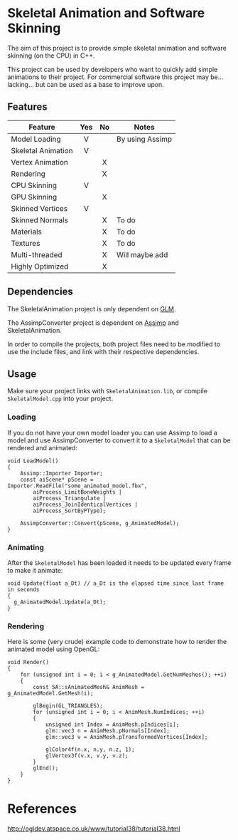 # Skeletal Animation and Software Skinning
The aim of this project is to provide simple skeletal animation and software skinning (on the CPU) in C++.

This project can be used by developers who want to quickly add simple animations to their project. For commercial software this project may be... lacking... but can be used as a base to improve upon.

## Features
Feature       | Yes          | No     | Notes
------------- | :----------: | :----: | ----
Model Loading | V            |        | By using Assimp
Skeletal Animation | V       |        |
Vertex Animation |           | X      |
Rendering     |              | X      |
CPU Skinning  | V            |        |
GPU Skinning  |              | X      |
Skinned Vertices | V         |        |
Skinned Normals |            | X      | To do
Materials     |              | X      | To do
Textures      |              | X      | To do
Multi-threaded  |            | X      | Will maybe add
Highly Optimized    |        | X      | 

## Dependencies
The SkeletalAnimation project is only dependent on [GLM](http://glm.g-truc.net/).

The AssimpConverter project is dependent on [Assimp](http://assimp.sourceforge.net/index.html) and SkeletalAnimation.

In order to compile the projects, both project files need to be modified to use the include files, and link with their respective dependencies.

## Usage
Make sure your project links with `SkeletalAnimation.lib`, or compile `SkeletalModel.cpp` into your project.

### Loading
If you do not have your own model loader you can use Assimp to load a model and use AssimpConverter to convert it to a `SkeletalModel` that can be rendered and animated:

```
void LoadModel()
{
	Assimp::Importer Importer;
	const aiScene* pScene = Importer.ReadFile("some_animated_model.fbx",
		aiProcess_LimitBoneWeights |
		aiProcess_Triangulate |
		aiProcess_JoinIdenticalVertices |
		aiProcess_SortByPType);

	AssimpConverter::Convert(pScene, g_AnimatedModel);
}
```

### Animating
After the `SkeletalModel` has been loaded it needs to be updated every frame to make it animate:
```
void Update(float a_Dt) // a_Dt is the elapsed time since last frame in seconds
{
  g_AnimatedModel.Update(a_Dt);
}
```

### Rendering
Here is some (very crude) example code to demonstrate how to render the animated model using OpenGL:
```
void Render()
{
	for (unsigned int i = 0; i < g_AnimatedModel.GetNumMeshes(); ++i)
	{
		const SA::sAnimatedMesh& AnimMesh = g_AnimatedModel.GetMesh(i);

		glBegin(GL_TRIANGLES);
		for (unsigned int i = 0; i < AnimMesh.NumIndices; ++i)
		{
			unsigned int Index = AnimMesh.pIndices[i];
			glm::vec3 n = AnimMesh.pNormals[Index];
			glm::vec3 v = AnimMesh.pTransformedVertices[Index];
			
			glColor4f(n.x, n.y, n.z, 1);
			glVertex3f(v.x, v.y, v.z);
		}
		glEnd();
	}
}
```

# References

http://ogldev.atspace.co.uk/www/tutorial38/tutorial38.html
